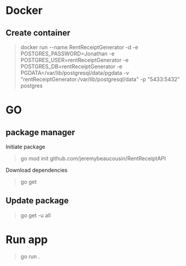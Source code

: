 # Docker
## Create container 
> docker run --name RentReceiptGenerator -d -e POSTGRES_PASSWORD=Jonathan -e POSTGRES_USER=rentReceiptGenerator -e POSTGRES_DB=rentReceiptGenerator -e PGDATA=/var/lib/postgresql/data/pgdata -v "rentReceiptGenerator:/var/lib/postgresql/data" -p "5433:5432" postgres

# GO 
## package manager
Initiate package
> go mod init github.com/jeremybeaucousin/RentReceiptAPI

Download dependencies
> go get

## Update package
> go get -u all

# Run app
> go run .